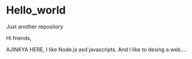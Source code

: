 # Hello_world
Just another repository


Hi friends, 

AJINKYA HERE, I like Node.js asd javascripts.
And I like to desing a web....
